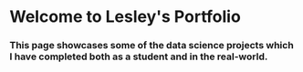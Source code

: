 # Welcome to Lesley's Portfolio

### This page showcases some of the data science projects which I have completed both as a student and in the real-world.
